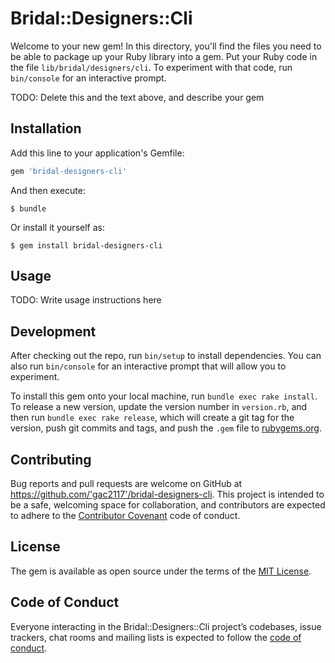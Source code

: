 # Bridal::Designers::Cli

Welcome to your new gem! In this directory, you'll find the files you need to be able to package up your Ruby library into a gem. Put your Ruby code in the file `lib/bridal/designers/cli`. To experiment with that code, run `bin/console` for an interactive prompt.

TODO: Delete this and the text above, and describe your gem

## Installation

Add this line to your application's Gemfile:

```ruby
gem 'bridal-designers-cli'
```

And then execute:

    $ bundle

Or install it yourself as:

    $ gem install bridal-designers-cli

## Usage

TODO: Write usage instructions here

## Development

After checking out the repo, run `bin/setup` to install dependencies. You can also run `bin/console` for an interactive prompt that will allow you to experiment.

To install this gem onto your local machine, run `bundle exec rake install`. To release a new version, update the version number in `version.rb`, and then run `bundle exec rake release`, which will create a git tag for the version, push git commits and tags, and push the `.gem` file to [rubygems.org](https://rubygems.org).

## Contributing

Bug reports and pull requests are welcome on GitHub at https://github.com/'gac2117'/bridal-designers-cli. This project is intended to be a safe, welcoming space for collaboration, and contributors are expected to adhere to the [Contributor Covenant](http://contributor-covenant.org) code of conduct.

## License

The gem is available as open source under the terms of the [MIT License](https://opensource.org/licenses/MIT).

## Code of Conduct

Everyone interacting in the Bridal::Designers::Cli project’s codebases, issue trackers, chat rooms and mailing lists is expected to follow the [code of conduct](https://github.com/'gac2117'/bridal-designers-cli/blob/master/CODE_OF_CONDUCT.md).
